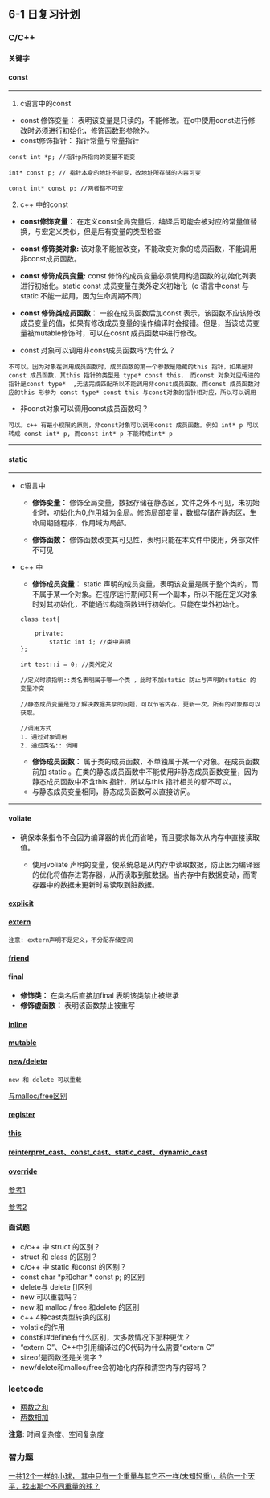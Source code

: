 
## 6-1 日复习计划
### C/C++ 
#### 关键字
#### const 
-----
1. c语言中的const
- const 修饰变量： 表明该变量是只读的，不能修改。在c中使用const进行修改时必须进行初始化，修饰函数形参除外。
- const修饰指针： 指针常量与常量指针
```
const int *p; //指针p所指向的变量不能变

int* const p; // 指针本身的地址不能变，改地址所存储的内容可变

const int* const p; //两者都不可变
```
2. c++ 中的const
- **const修饰变量：** 在定义const全局变量后，编译后可能会被对应的常量值替换，与宏定义类似，但是后有变量的类型检查
- **const 修饰类对象:** 该对象不能被改变，不能改变对象的成员函数，不能调用非const成员函数。
- **const 修饰成员变量:** const 修饰的成员变量必须使用构造函数的初始化列表进行初始化。static const 成员变量在类外定义初始化（c 语言中const 与 static 不能一起用，因为生命周期不同）
- **const 修饰类成员函数：** 一般在成员函数后加const 表示，该函数不应该修改成员变量的值，如果有修改成员变量的操作编译时会报错。但是，当该成员变量被mutable修饰时，可以在cosnt 成员函数中进行修改。

- const 对象可以调用非const成员函数吗?为什么？
```
不可以。因为对象在调用成员函数时，成员函数的第一个参数是隐藏的this 指针，如果是非const 成员函数，其this 指针的类型是 type* const this， 而const 对象对应传进的指针是const type*  ,无法完成匹配所以不能调用非const成员函数。而const 成员函数对应的this 形参为 const type* const this 与const对象的指针相对应，所以可以调用 
```
- 非const对象可以调用const成员函数吗？
```
可以。c++ 有最小权限的原则，非const对象可以调用const 成员函数。例如 int* p 可以转成 const int* p, 而const int* p 不能转成int* p 
```
----- 


####  static
---
- c语言中
    - **修饰变量：** 修饰全局变量，数据存储在静态区，文件之外不可见，未初始化时，初始化为0,作用域为全局。修饰局部变量，数据存储在静态区，生命周期随程序，作用域为局部。

    - **修饰函数：** 修饰函数改变其可见性，表明只能在本文件中使用，外部文件不可见
-  c++ 中
    - **修饰成员变量：** static 声明的成员变量，表明该变量是属于整个类的，而不属于某一个对象。在程序运行期间只有一个副本，所以不能在定义对象时对其初始化，不能通过构造函数进行初始化。只能在类外初始化。
    ```
    class test{

        private:
            static int i; //类中声明 
    };

    int test::i = 0; //类外定义

    //定义时须指明::类名表明属于哪一个类 ，此时不加static 防止与声明的static 的变量冲突

    //静态成员变量是为了解决数据共享的问题，可以节省内存，更新一次，所有的对象都可以获取。

    //调用方式
    1. 通过对象调用
    2. 通过类名:: 调用
    ```
    
    - **修饰成员函数：** 属于类的成员函数，不单独属于某一个对象。在成员函数前加 static 。在类的静态成员函数中不能使用非静态成员函数变量，因为静态成员函数中不含this 指针，所以与this 指针相关的都不可以。
    - 与静态成员变量相同，静态成员函数可以直接访问。
    
---

#### voliate

- 确保本条指令不会因为编译器的优化而省略，而且要求每次从内存中直接读取值。
    
    -  使用voliate 声明的变量，使系统总是从内存中读取数据，防止因为编译器的优化将值存进寄存器，从而读取到脏数据。当内存中有数据变动，而寄存器中的数据未更新时易读取到脏数据。

#### [explicit](https://zhuanlan.zhihu.com/p/52152355)

#### [extern](https://hellozhaozheng.github.io/z_post/Cpp-extern%E5%85%B3%E9%94%AE%E5%AD%97/)
    注意: extern声明不是定义，不分配存储空间
#### [friend](http://c.biancheng.net/cpp/biancheng/view/211.html)

#### final
- **修饰类：** 在类名后直接加final 表明该类禁止被继承
- **修饰虚函数：** 表明该函数禁止被重写

#### [inline](https://zhuanlan.zhihu.com/p/151995167)

#### [mutable](https://liam.page/2017/05/25/the-mutable-keyword-in-Cxx/)

#### [new/delete](https://blog.csdn.net/hazir/article/details/21413833?utm_medium=distribute.pc_relevant.none-task-blog-2%7Edefault%7EBlogCommendFromMachineLearnPai2%7Edefault-2.control&depth_1-utm_source=distribute.pc_relevant.none-task-blog-2%7Edefault%7EBlogCommendFromMachineLearnPai2%7Edefault-2.control)
    new 和 delete 可以重载

[与malloc/free区别](https://blog.csdn.net/u010510020/article/details/76266505)

#### [register](https://blog.csdn.net/M_jianjianjiao/article/details/80149790?ops_request_misc=%257B%2522request%255Fid%2522%253A%2522162251143716780271581655%2522%252C%2522scm%2522%253A%252220140713.130102334.pc%255Fblog.%2522%257D&request_id=162251143716780271581655&biz_id=0&utm_medium=distribute.pc_search_result.none-task-blog-2~blog~first_rank_v2~rank_v29-1-80149790.nonecase&utm_term=register&spm=1018.2226.3001.4450)

#### [this](https://blog.csdn.net/u011939264/article/details/51544129?utm_medium=distribute.pc_relevant.none-task-blog-2%7Edefault%7EBlogCommendFromMachineLearnPai2%7Edefault-1.control&depth_1-utm_source=distribute.pc_relevant.none-task-blog-2%7Edefault%7EBlogCommendFromMachineLearnPai2%7Edefault-1.control)

#### [reinterpret_cast、const_cast、static_cast、dynamic_cast](https://my.oschina.net/feistel/blog/3000199)

#### [override](https://blog.csdn.net/xiaoheibaqi/article/details/51272009) 

[参考1](https://blog.csdn.net/tostq/article/details/52718737?utm_medium=distribute.pc_relevant.none-task-blog-baidujs_baidulandingword-1&spm=1001.2101.3001.4242)

[参考2](https://blog.csdn.net/K346K346/article/details/53887827)

#### 面试题 
- c/c++ 中 struct 的区别？
- struct 和 class 的区别？
- c/c++ 中 static 和const 的区别？
- const char *p和char * const p; 的区别
-  delete与 delete []区别
- new 可以重载吗？
- new 和 malloc / free 和delete 的区别
- c++ 4种cast类型转换的区别
- volatile的作用
- const和#define有什么区别，大多数情况下那种更优？
- “extern C”、C++中引用编译过的C代码为什么需要“extern C”
- sizeof是函数还是关键字？
- new/delete和malloc/free会初始化内存和清空内存内容吗？
### leetcode
- [两数之和](https://leetcode-cn.com/problems/two-sum/)
- [两数相加](https://leetcode-cn.com/problems/add-two-numbers/)

**注意**: 时间复杂度、空间复杂度

### 智力题
[一共12个一样的小球， 其中只有一个重量与其它不一样(未知轻重)，给你一个天平，找出那个不同重量的球？]()